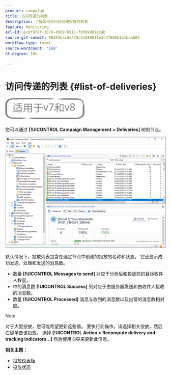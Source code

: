 ```yaml
---
product: campaign
title: 访问传递的列表
description: 了解如何访问已创建投放的列表
feature: Monitoring
exl-id: 6c0fd76f-3d79-4b69-b911-f8d99dd18c4b
source-git-commit: 9839dbacda475c2a586811e3c4f686b1b1baab05
workflow-type: tm+mt
source-wordcount: '160'
ht-degree: 10%

---
```


# 访问传递的列表 {#list-of-deliveries}

![](../../assets/common.svg)

您可以通过 **[!UICONTROL Campaign Management > Deliveries]** 树的节点。

![](assets/deliveries-list.png)

默认情况下，投放列表包含在选定节点中创建的投放的名称和状态。 它还显示成功发送、处理和发送的消息数。

* 数量 **[!UICONTROL Messages to send]** 对应于分析后和投放前的目标收件人数量。
* 中的消息数 **[!UICONTROL Success]** 列对应于由服务器发送和由收件人接收的消息数。
* 数量 **[!UICONTROL Processed]** 消息与收到的消息数以及出错的消息数相对应。

>[!NOTE]
>
>对于大型投放，您可能希望更新这些值。 要执行此操作，请选择相关投放，然后右键单击该投放。 选择 **[!UICONTROL Action > Recompute delivery and tracking indicators...]** 然后使用向导来更新此信息。

**相关主题：**

* [投放仪表板](delivery-dashboard.md)
* [投放状态](delivery-statuses.md)
